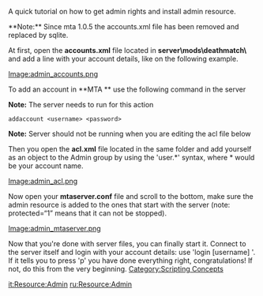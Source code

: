 A quick tutorial on how to get admin rights and install admin resource.

<section name="MTA 1.0.0 and lower" class="server" show="false">
**Note:** Since mta 1.0.5 the accounts.xml file has been removed and replaced by sqlite.

At first, open the **accounts.xml** file located in **server\\mods\\deathmatch\\** and add a line with your account details, like on the following example.

[Image:admin\_accounts.png](/Image:admin_accounts.png.md "wikilink")

</section>
To add an account in **MTA ** use the following command in the server

**Note:** The server needs to run for this action

    addaccount <username> <password>

**Note:** Server should not be running when you are editing the acl file below

Then you open the **acl.xml** file located in the same folder and add yourself as an object to the Admin group by using the 'user.\*' syntax, where \* would be your account name.

[Image:admin\_acl.png](/Image:admin_acl.png.md "wikilink")

Now open your **mtaserver.conf** file and scroll to the bottom, make sure the admin resource is added to the ones that start with the server (note: protected=“1” means that it can not be stopped).

[Image:admin\_mtaserver.png](/Image:admin_mtaserver.png.md "wikilink")

Now that you're done with server files, you can finally start it. Connect to the server itself and login with your account details: use 'login \[username\] <password>'. If it tells you to press 'p' you have done everything right, congratulations! If not, do this from the very beginning. [Category:Scripting Concepts](/Category:Scripting_Concepts.md "wikilink")

[it:<Resource:Admin>](/it:Resource:Admin.md "wikilink") [ru:<Resource:Admin>](/ru:Resource:Admin.md "wikilink")
